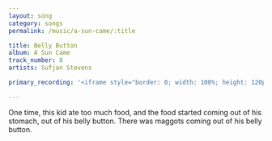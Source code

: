 ```yaml
---
layout: song
category: songs
permalink: /music/a-sun-came/:title

title: Belly Button
album: A Sun Came
track_number: 8
artists: Sufjan Stevens

primary_recording: '<iframe style="border: 0; width: 100%; height: 120px;" src="http://bandcamp.com/EmbeddedPlayer/album=832878843/size=large/bgcol=333333/linkcol=ffffff/tracklist=false/artwork=none/track=2699016428/transparent=true/" seamless><a href="http://music.sufjan.com/album/a-sun-came">A Sun Came by Sufjan Stevens</a></iframe>'

---
```


One time, this kid ate too much food, and the food started coming out of his stomach, out of his belly button. There was maggots coming out of his belly button.